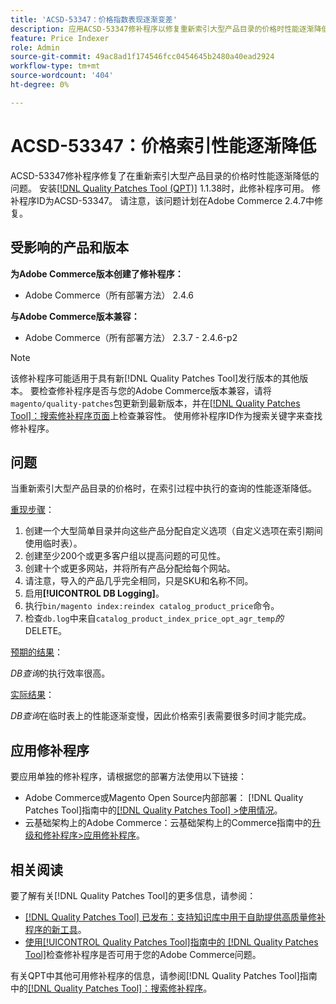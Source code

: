 ```yaml
---
title: 'ACSD-53347：价格指数表现逐渐变差'
description: 应用ACSD-53347修补程序以修复重新索引大型产品目录的价格时性能逐渐降低的Adobe Commerce问题。
feature: Price Indexer
role: Admin
source-git-commit: 49ac8ad1f174546fcc0454645b2480a40ead2924
workflow-type: tm+mt
source-wordcount: '404'
ht-degree: 0%

---
```


# ACSD-53347：价格索引性能逐渐降低

ACSD-53347修补程序修复了在重新索引大型产品目录的价格时性能逐渐降低的问题。 安装[[!DNL Quality Patches Tool (QPT)]](https://experienceleague.adobe.com/en/docs/commerce-knowledge-base/kb/announcements/commerce-announcements/magento-quality-patches-released-new-tool-to-self-serve-quality-patches) 1.1.38时，此修补程序可用。 修补程序ID为ACSD-53347。 请注意，该问题计划在Adobe Commerce 2.4.7中修复。

## 受影响的产品和版本

**为Adobe Commerce版本创建了修补程序：**

* Adobe Commerce（所有部署方法） 2.4.6

**与Adobe Commerce版本兼容：**

* Adobe Commerce（所有部署方法） 2.3.7 - 2.4.6-p2

>[!NOTE]
>
>该修补程序可能适用于具有新[!DNL Quality Patches Tool]发行版本的其他版本。 要检查修补程序是否与您的Adobe Commerce版本兼容，请将`magento/quality-patches`包更新到最新版本，并在[[!DNL Quality Patches Tool]：搜索修补程序页面](https://experienceleague.adobe.com/tools/commerce-quality-patches/index.html)上检查兼容性。 使用修补程序ID作为搜索关键字来查找修补程序。

## 问题

当重新索引大型产品目录的价格时，在索引过程中执行的查询的性能逐渐降低。

<u>重现步骤</u>：

1. 创建一个大型简单目录并向这些产品分配自定义选项（自定义选项在索引期间使用临时表）。
1. 创建至少200个或更多客户组以提高问题的可见性。
1. 创建十个或更多网站，并将所有产品分配给每个网站。
1. 请注意，导入的产品几乎完全相同，只是SKU和名称不同。
1. 启用&#x200B;**[!UICONTROL DB Logging]**。
1. 执行`bin/magento index:reindex catalog_product_price`命令。
1. 检查`db.log`中来自&#x200B;`catalog_product_index_price_opt_agr_temp`*的* DELETE。

<u>预期的结果</u>：

*DB查询*&#x200B;的执行效率很高。

<u>实际结果</u>：

*DB查询*&#x200B;在临时表上的性能逐渐变慢，因此价格索引表需要很多时间才能完成。

## 应用修补程序

要应用单独的修补程序，请根据您的部署方法使用以下链接：

* Adobe Commerce或Magento Open Source内部部署： [!DNL Quality Patches Tool]指南中的[[!DNL Quality Patches Tool] >使用情况](https://experienceleague.adobe.com/docs/commerce-operations/tools/quality-patches-tool/usage.html)。
* 云基础架构上的Adobe Commerce：云基础架构上的Commerce指南中的[升级和修补程序>应用修补程序](https://experienceleague.adobe.com/docs/commerce-cloud-service/user-guide/develop/upgrade/apply-patches.html)。

## 相关阅读

要了解有关[!DNL Quality Patches Tool]的更多信息，请参阅：

* [[!DNL Quality Patches Tool] 已发布：支持知识库中用于自助提供高质量修补程序的新工具](https://experienceleague.adobe.com/en/docs/commerce-knowledge-base/kb/announcements/commerce-announcements/magento-quality-patches-released-new-tool-to-self-serve-quality-patches)。
* [使用[!UICONTROL Quality Patches Tool]指南中的 [!DNL Quality Patches Tool]](/help/tools/quality-patches-tool/patches-available-in-qpt/check-patch-for-magento-issue-with-magento-quality-patches.md)检查修补程序是否可用于您的Adobe Commerce问题。


有关QPT中其他可用修补程序的信息，请参阅[!DNL Quality Patches Tool]指南中的[[!DNL Quality Patches Tool]：搜索修补程序](https://experienceleague.adobe.com/tools/commerce-quality-patches/index.html)。

